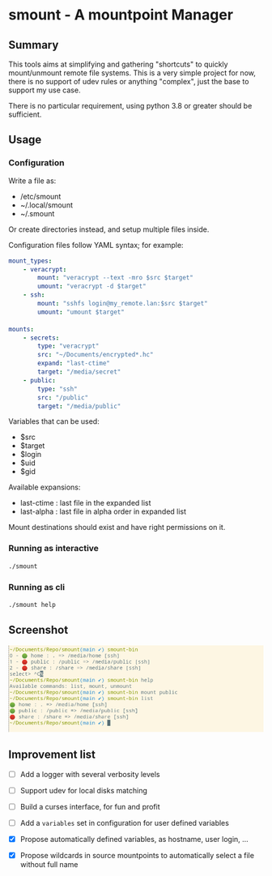# smount - A mountpoint Manager

## Summary

This tools aims at simplifying and gathering "shortcuts" to quickly
mount/unmount remote file systems. This is a very simple project for now, there
is no support of udev rules or anything "complex", just the base to support my
use case.

There is no particular requirement, using python 3.8 or greater should be
sufficient.

## Usage

### Configuration

Write a file as:
  - /etc/smount
  - ~/.local/smount
  - ~/.smount

Or create directories instead, and setup multiple files inside.

Configuration files follow YAML syntax; for example:

```yaml
mount_types:
    - veracrypt:
        mount: "veracrypt --text -mro $src $target"
        umount: "veracrypt -d $target"
    - ssh:
        mount: "sshfs login@my_remote.lan:$src $target"
        umount: "umount $target"

mounts:
    - secrets:
        type: "veracrypt"
        src: "~/Documents/encrypted*.hc"
        expand: "last-ctime"
        target: "/media/secret"
    - public:
        type: "ssh"
        src: "/public"
        target: "/media/public"
```

Variables that can be used:
- $src
- $target
- $login
- $uid
- $gid

Available expansions:
- last-ctime : last file in the expanded list
- last-alpha : last file in alpha order in expanded list

Mount destinations should exist and have right permissions on it.

### Running as interactive

```bash
./smount
```

### Running as cli

```bash
./smount help
```

## Screenshot

![Screenshot](https://github.com/lqp1/smount/blob/main/doc/screenshot.png?raw=true)

## Improvement list

- [ ] Add a logger with several verbosity levels
- [ ] Support udev for local disks matching
- [ ] Build a curses interface, for fun and profit
- [ ] Add a `variables` set in configuration for user defined variables
- [X] Propose automatically defined variables, as hostname, user login, ...
- [X] Propose wildcards in source mountpoints to automatically select a file
      without full name


